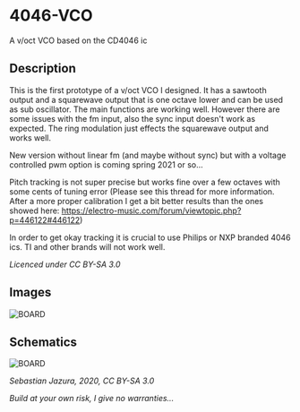 # 4046-VCO
A v/oct VCO based on the CD4046 ic

## Description
This is the first prototype of a v/oct VCO I designed. It has a sawtooth output and a squarewave output that is one octave lower and can be used as sub oscillator. The main functions are working well. However there are some issues with the fm input, also the sync input doesn't work as expected. The ring modulation just effects the squarewave output and works well.

New version without linear fm (and maybe without sync) but with a voltage controlled pwm option is coming spring 2021 or so...

Pitch tracking is not super precise but works fine over a few octaves with some cents of tuning error (Please see this thread for more information. After a more proper calibration I get a bit better results than the ones showed here: https://electro-music.com/forum/viewtopic.php?p=446122#446122)

In order to get okay tracking it is crucial to use Philips or NXP branded 4046 ics. TI and other brands will not work well.

*Licenced under CC BY-SA 3.0*

## Images

![BOARD](https://raw.githubusercontent.com/diysynth/4046-VCO/main/4046vco.jpg)

## Schematics

![BOARD](https://raw.githubusercontent.com/diysynth/4046-VCO/main/vco4046schematic_406.png)

*Sebastian Jazura, 2020, CC BY-SA 3.0*

*Build at your own risk, I give no warranties...*
